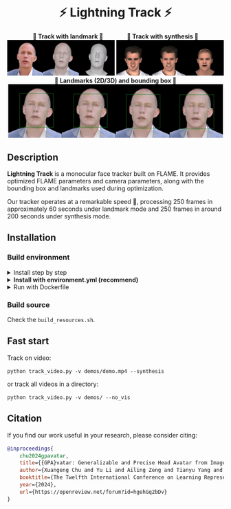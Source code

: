 <h1 align="center"><b>⚡️ Lightning Track ⚡️</b></h1>
<div align="center"> 
    <div align="center"> 
        <b>🚀 Track with landmark 🚀</b> 
        &nbsp;&nbsp;&nbsp;&nbsp;&nbsp;&nbsp;&nbsp;&nbsp;&nbsp;&nbsp;&nbsp;&nbsp;
        <b>🚅 Track with synthesis 🚅</b>
    </div>
    <div align="center"> 
        <b><img src="./demos/demo1.gif" alt="drawing" width="250"/></b>
        <b><img src="./demos/demo2.gif" alt="drawing" width="250"/></b>
    </div>
</div>

<div align="center"> 
    <b>🧐 Landmarks (2D/3D) and bounding box 🧐</b>
</div>
<div align="center"> 
    <img src="./demos/demo1.jpg" alt="drawing" width="500"/>
</div>

## Description
**Lightning Track** is a monocular face tracker built on FLAME. It provides optimized FLAME parameters and camera parameters, along with the bounding box and landmarks used during optimization.

Our tracker operates at a remarkable speed 🚀, processing 250 frames in approximately 60 seconds under landmark mode and 250 frames in around 200 seconds under synthesis mode.


## Installation
### Build environment
<details>
<summary><span >Install step by step</span></summary>

```
conda create -n track python=3.9
conda install pytorch==2.0.1 torchvision==0.15.2 torchaudio==2.0.2 pytorch-cuda=11.8 -c pytorch -c nvidia
conda install -c fvcore -c iopath -c conda-forge fvcore iopath
conda install pytorch3d -c pytorch3d
pip3 install mediapipe tqdm rich lmdb einops colored ninja av opencv-python scikit-image onnxruntime-gpu onnx transformers pykalman
```

</details>
<details>

<summary><span style="font-weight: bold;">Install with environment.yml (recommend)</span></summary>

```
conda env create -f environment.yml
```

</details>

<details>

<summary><span>Run with Dockerfile</span></summary>

```
If your environment has unknown or unsolvable issues, use the Dockerfile as a final solution.
```

</details>

### Build source
Check the ```build_resources.sh```.


## Fast start

Track on video:
```
python track_video.py -v demos/demo.mp4 --synthesis
```
or track all videos in a directory:
```
python track_video.py -v demos/ --no_vis
```

## Citation
If you find our work useful in your research, please consider citing:
```bibtex
@inproceedings{
    chu2024gpavatar,
    title={{GPA}vatar: Generalizable and Precise Head Avatar from Image(s)},
    author={Xuangeng Chu and Yu Li and Ailing Zeng and Tianyu Yang and Lijian Lin and Yunfei Liu and Tatsuya Harada},
    booktitle={The Twelfth International Conference on Learning Representations},
    year={2024},
    url={https://openreview.net/forum?id=hgehGq2bDv}
}
```

